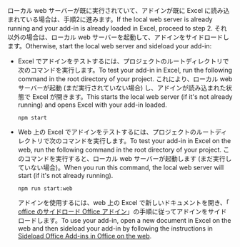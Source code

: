 <span data-ttu-id="19299-101">ローカル web サーバーが既に実行されていて、アドインが既に Excel に読み込まれている場合は、手順2に進みます。</span><span class="sxs-lookup"><span data-stu-id="19299-101">If the local web server is already running and your add-in is already loaded in Excel, proceed to step 2.</span></span> <span data-ttu-id="19299-102">それ以外の場合は、ローカル web サーバーを起動して、アドインをサイドロードします。</span><span class="sxs-lookup"><span data-stu-id="19299-102">Otherwise, start the local web server and sideload your add-in:</span></span> 

- <span data-ttu-id="19299-103">Excel でアドインをテストするには、プロジェクトのルートディレクトリで次のコマンドを実行します。</span><span class="sxs-lookup"><span data-stu-id="19299-103">To test your add-in in Excel, run the following command in the root directory of your project.</span></span> <span data-ttu-id="19299-104">これにより、ローカル web サーバーが起動 (まだ実行されていない場合) し、アドインが読み込まれた状態で Excel が開きます。</span><span class="sxs-lookup"><span data-stu-id="19299-104">This starts the local web server (if it's not already running) and opens Excel with your add-in loaded.</span></span>

    ```command&nbsp;line
    npm start
    ```

- <span data-ttu-id="19299-105">Web 上の Excel でアドインをテストするには、プロジェクトのルートディレクトリで次のコマンドを実行します。</span><span class="sxs-lookup"><span data-stu-id="19299-105">To test your add-in in Excel on the web, run the following command in the root directory of your project.</span></span> <span data-ttu-id="19299-106">このコマンドを実行すると、ローカル web サーバーが起動します (まだ実行していない場合)。</span><span class="sxs-lookup"><span data-stu-id="19299-106">When you run this command, the local web server will start (if it's not already running).</span></span>

    ```command&nbsp;line
    npm run start:web
    ```

    <span data-ttu-id="19299-107">アドインを使用するには、web 上の Excel で新しいドキュメントを開き、「 [office のサイドロード Office アドイン](../testing/sideload-office-add-ins-for-testing.md#sideload-an-office-add-in-in-office-on-the-web)」の手順に従ってアドインをサイドロードします。</span><span class="sxs-lookup"><span data-stu-id="19299-107">To use your add-in, open a new document in Excel on the web and then sideload your add-in by following the instructions in [Sideload Office Add-ins in Office on the web](../testing/sideload-office-add-ins-for-testing.md#sideload-an-office-add-in-in-office-on-the-web).</span></span>

